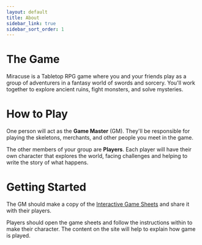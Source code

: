 ```yaml
---
layout: default
title: About
sidebar_link: true
sidebar_sort_order: 1
---
```


# The Game

Miracuse is a Tabletop RPG game where you and your friends play as a group of adventurers in a fantasy world of swords and sorcery. You'll work together to explore ancient ruins, fight monsters, and solve mysteries.

# How to Play

One person will act as the **Game Master** (GM). They'll be responsible for playing the skeletons, merchants, and other people you meet in the game.

The other members of your group are **Players**. Each player will have their own character that explores the world, facing challenges and helping to write the story of what happens.

# Getting Started

The GM should make a copy of the [Interactive Game Sheets](https://docs.google.com/spreadsheets/d/1brFenR5vdGR1WZTATQ3dmPmJ4uAa26q3z9aLEx-tAqI/edit?usp=sharing) and share it with their players. 

Players should open the game sheets and follow the instructions within to make their character. The content on the site will help to explain how game is played.
